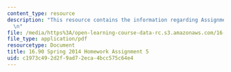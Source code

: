 ```yaml
---
content_type: resource
description: "This resource contains the information regarding Assignment 5.\r\n\r\
  \n"
file: /media/https%3A/open-learning-course-data-rc.s3.amazonaws.com/16-90-computational-methods-in-aerospace-engineering-spring-2014/c1973c492d2f9ad72eca4bcc575c64e4_MIT16_90S14_pset5.pdf
file_type: application/pdf
resourcetype: Document
title: 16.90 Spring 2014 Homework Assignment 5
uid: c1973c49-2d2f-9ad7-2eca-4bcc575c64e4
---
```

